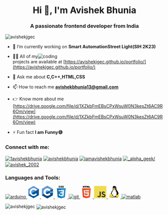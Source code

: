  <h1 align="center">Hi 👋, I'm Avishek Bhunia</h1>
<h3 align="center">A passionate frontend developer from India</h3>

<p align="left"> <img src="https://komarev.com/ghpvc/?username=avishekjgec&label=Profile%20views&color=0e75b6&style=flat" alt="avishekjgec" /> </p>

- 🔭 I’m currently working on **Smart AutomationStreet Light(SIH 2K23)**
 <img align="right" alt="coding" width="400" src="https://user-images.githubusercontent.com/55389276/140866485-8fb1c876-9a8f-4d6a-98dc-08c4981eaf70.gif">



- 👨‍💻 All of my projects are available at [https://avishekjgec.github.io/portfolio/](https://avishekjgec.github.io/portfolio/)

- 💬 Ask me about **C,C++,HTML,CSS**

- 📫 How to reach me **avishekbhunia13@gmail.com**

- 👉 Know more about me [https://drive.google.com/file/d/1XZkbFmEBsCPxWsuW0N3kesZt6AC9R6Om/view](https://drive.google.com/file/d/1XZkbFmEBsCPxWsuW0N3kesZt6AC9R6Om/view)

- ⚡ Fun fact **I am Funny😅**

<h3 align="left">Connect with me:</h3>
<p align="left">
<a href="https://twitter.com/1avishekbhunia" target="blank"><img align="center" src="https://raw.githubusercontent.com/rahuldkjain/github-profile-readme-generator/master/src/images/icons/Social/twitter.svg" alt="1avishekbhunia" height="30" width="40" /></a>
<a href="https://linkedin.com/in/avishekbhunia" target="blank"><img align="center" src="https://raw.githubusercontent.com/rahuldkjain/github-profile-readme-generator/master/src/images/icons/Social/linked-in-alt.svg" alt="avishekbhunia" height="30" width="40" /></a>
<a href="https://fb.com/iamavishekbhunia" target="blank"><img align="center" src="https://raw.githubusercontent.com/rahuldkjain/github-profile-readme-generator/master/src/images/icons/Social/facebook.svg" alt="iamavishekbhunia" height="30" width="40" /></a>
<a href="https://instagram.com/_alpha_geek/" target="blank"><img align="center" src="https://raw.githubusercontent.com/rahuldkjain/github-profile-readme-generator/master/src/images/icons/Social/instagram.svg" alt="_alpha_geek/" height="30" width="40" /></a>
<a href="https://www.codechef.com/users/avishek_2002" target="blank"><img align="center" src="https://cdn.jsdelivr.net/npm/simple-icons@3.1.0/icons/codechef.svg" alt="avishek_2002" height="30" width="40" /></a>
</p>

<h3 align="left">Languages and Tools:</h3>
<p align="left"> <a href="https://www.arduino.cc/" target="_blank" rel="noreferrer"> <img src="https://cdn.worldvectorlogo.com/logos/arduino-1.svg" alt="arduino" width="40" height="40"/> </a> <a href="https://www.cprogramming.com/" target="_blank" rel="noreferrer"> <img src="https://raw.githubusercontent.com/devicons/devicon/master/icons/c/c-original.svg" alt="c" width="40" height="40"/> </a> <a href="https://www.w3schools.com/cpp/" target="_blank" rel="noreferrer"> <img src="https://raw.githubusercontent.com/devicons/devicon/master/icons/cplusplus/cplusplus-original.svg" alt="cplusplus" width="40" height="40"/> </a> <a href="https://www.w3schools.com/css/" target="_blank" rel="noreferrer"> <img src="https://raw.githubusercontent.com/devicons/devicon/master/icons/css3/css3-original-wordmark.svg" alt="css3" width="40" height="40"/> </a> <a href="https://git-scm.com/" target="_blank" rel="noreferrer"> <img src="https://www.vectorlogo.zone/logos/git-scm/git-scm-icon.svg" alt="git" width="40" height="40"/> </a> <a href="https://www.w3.org/html/" target="_blank" rel="noreferrer"> <img src="https://raw.githubusercontent.com/devicons/devicon/master/icons/html5/html5-original-wordmark.svg" alt="html5" width="40" height="40"/> </a> <a href="https://developer.mozilla.org/en-US/docs/Web/JavaScript" target="_blank" rel="noreferrer"> <img src="https://raw.githubusercontent.com/devicons/devicon/master/icons/javascript/javascript-original.svg" alt="javascript" width="40" height="40"/> </a> <a href="https://www.linux.org/" target="_blank" rel="noreferrer"> <img src="https://raw.githubusercontent.com/devicons/devicon/master/icons/linux/linux-original.svg" alt="linux" width="40" height="40"/> </a> <a href="https://www.mathworks.com/" target="_blank" rel="noreferrer"> <img src="https://upload.wikimedia.org/wikipedia/commons/2/21/Matlab_Logo.png" alt="matlab" width="40" height="40"/> </a> </p>

<p><img align="left" src="https://github-readme-stats.vercel.app/api/top-langs?username=avishekjgec&show_icons=true&locale=en&layout=compact" alt="avishekjgec" /></p>

<p>&nbsp;<img align="center" src="https://github-readme-stats.vercel.app/api?username=avishekjgec&show_icons=true&locale=en" alt="avishekjgec" /></p>



